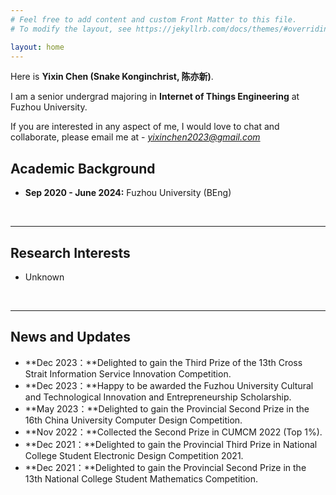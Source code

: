```yaml
---
# Feel free to add content and custom Front Matter to this file.
# To modify the layout, see https://jekyllrb.com/docs/themes/#overriding-theme-defaults

layout: home
---
```


Here is **Yixin Chen (Snake Konginchrist, 陈亦新)**.

I am a senior undergrad majoring in **Internet of Things Engineering** at Fuzhou University.

If you are interested in any aspect of me, I would love to chat and collaborate, please email me at - *yixinchen2023@gmail.com*

## Academic Background

- **Sep 2020 - June 2024:** Fuzhou University (BEng)

<br>

---

## Research Interests

- Unknown

<br>

---

## News and Updates

- **Dec 2023：**Delighted to gain the Third Prize of the 13th Cross Strait Information Service Innovation Competition.
- **Dec 2023：**Happy to be awarded the Fuzhou University Cultural and Technological Innovation and Entrepreneurship Scholarship.
- **May 2023：**Delighted to gain the Provincial Second Prize in the 16th China University Computer Design Competition.
- **Nov 2022：**Collected the Second Prize in CUMCM 2022 (Top 1%).
- **Dec 2021：**Delighted to gain the Provincial Third Prize in National College Student Electronic Design Competition 2021.
- **Dec 2021：**Delighted to gain the Provincial Second Prize in the 13th National College Student Mathematics Competition.
